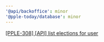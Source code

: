 ```yaml
---
'@api/backoffice': minor
'@pple-today/database': minor
---
```


[[PPLE-308] [API] list elections for user](https://linear.app/snts/issue/PPLE-308/api-list-elections-for-user)
